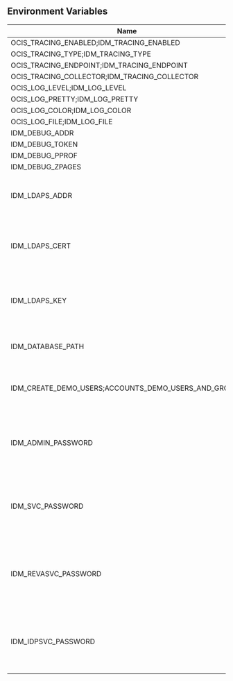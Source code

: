 ## Environment Variables

| Name | Type | Default Value | Description |
|------|------|---------------|-------------|
| OCIS_TRACING_ENABLED;IDM_TRACING_ENABLED | bool | false | |
| OCIS_TRACING_TYPE;IDM_TRACING_TYPE | string |  | |
| OCIS_TRACING_ENDPOINT;IDM_TRACING_ENDPOINT | string |  | |
| OCIS_TRACING_COLLECTOR;IDM_TRACING_COLLECTOR | string |  | |
| OCIS_LOG_LEVEL;IDM_LOG_LEVEL | string |  | |
| OCIS_LOG_PRETTY;IDM_LOG_PRETTY | bool | false | |
| OCIS_LOG_COLOR;IDM_LOG_COLOR | bool | false | |
| OCIS_LOG_FILE;IDM_LOG_FILE | string |  | |
| IDM_DEBUG_ADDR | string |  | |
| IDM_DEBUG_TOKEN | string |  | |
| IDM_DEBUG_PPROF | bool | false | |
| IDM_DEBUG_ZPAGES | bool | false | |
| IDM_LDAPS_ADDR | string | 127.0.0.1:9235 | Listen address for the ldaps listener (ip-addr:port)|
| IDM_LDAPS_CERT | string | ~/.ocis/idm/ldap.crt | File name of the TLS server certificate for the ldaps listener|
| IDM_LDAPS_KEY | string | ~/.ocis/idm/ldap.key | File name for the TLS certificate key for the server certificate|
| IDM_DATABASE_PATH | string | ~/.ocis/idm/ocis.boltdb | Full path to the idm backend database|
| IDM_CREATE_DEMO_USERS;ACCOUNTS_DEMO_USERS_AND_GROUPS | bool | false | Flag to enabe/disable the creation of the demo users|
| IDM_ADMIN_PASSWORD | string |  | Password to set for the ocis "admin" user. Either cleartext or an argon2id hash|
| IDM_SVC_PASSWORD | string |  | Password to set for the "idm" service user. Either cleartext or an argon2id hash|
| IDM_REVASVC_PASSWORD | string |  | Password to set for the "reva" service user. Either cleartext or an argon2id hash|
| IDM_IDPSVC_PASSWORD | string |  | Password to set for the "idp" service user. Either cleartext or an argon2id hash|